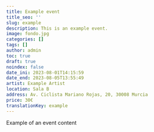 ```yaml
---
title: Example event
title_seo: ''
slug: example
description: This is an example event.
image: fondo.jpg
categories: []
tags: []
author: admin
toc: true
draft: true
noindex: false
date_ini: 2023-08-01T14:15:59
date_end: 2023-08-05T13:55:49
artist: Example Artist
location: Sala B
address: Av. Ciclista Mariano Rojas, 20, 30008 Murcia
price: 30€
translationKey: example
---
```

Example of an event content
